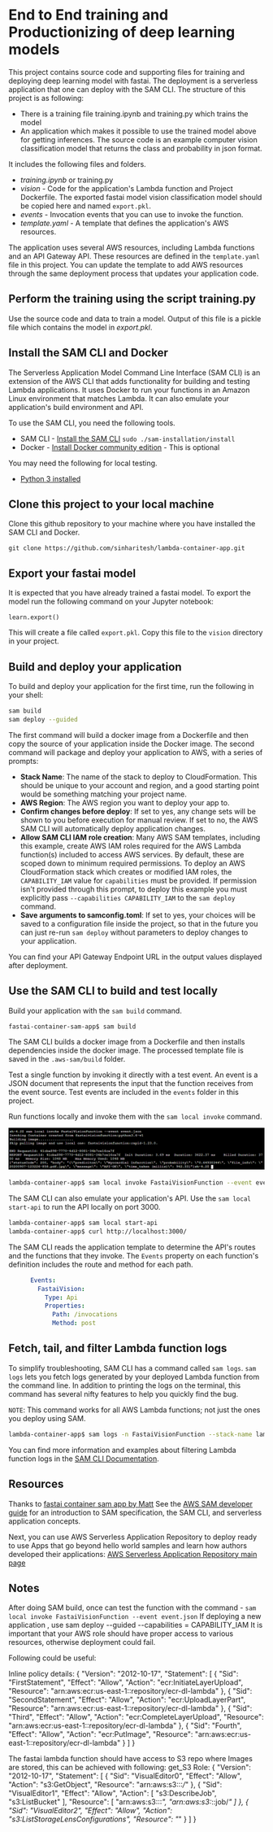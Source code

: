 # End to End training and Productionizing of deep learning models

This project contains source code and supporting files for training and deploying deep learning model with fastai. The deployment is a serverless application that one can deploy with the SAM CLI. The structure of this project is as following:
- There is a training file training.ipynb and training.py which trains the model
- An application which makes it possible to use the trained model above for getting inferences. The source code is an example computer vision classification model that returns the class and probability in json format.

It includes the following files and folders.
- *training.ipynb* or training.py
- *vision* - Code for the application's Lambda function and Project Dockerfile. The exported fastai model vision classification model should be copied here and named `export.pkl`.
- *events* - Invocation events that you can use to invoke the function.
- *template.yaml* - A template that defines the application's AWS resources.

The application uses several AWS resources, including Lambda functions and an API Gateway API. These resources are defined in the `template.yaml` file in this project. You can update the template to add AWS resources through the same deployment process that updates your application code.


## Perform the training using the script training.py
Use the source code and data to train a model. Output of this file is a pickle file which contains the model in *export.pkl*.

## Install the SAM CLI and Docker

The Serverless Application Model Command Line Interface (SAM CLI) is an extension of the AWS CLI that adds functionality for building and testing Lambda applications. It uses Docker to run your functions in an Amazon Linux environment that matches Lambda. It can also emulate your application's build environment and API.

To use the SAM CLI, you need the following tools.

* SAM CLI - [Install the SAM CLI](https://docs.aws.amazon.com/serverless-application-model/latest/developerguide/serverless-sam-cli-install.html) `sudo ./sam-installation/install`
* Docker - [Install Docker community edition](https://hub.docker.com/search/?type=edition&offering=community) - This is optional

You may need the following for local testing.
* [Python 3 installed](https://www.python.org/downloads/)

## Clone this project to your local machine

Clone this github repository to your machine where you have installed the SAM CLI and Docker.

```
git clone https://github.com/sinharitesh/lambda-container-app.git
```

## Export your fastai model

It is expected that you have already trained a fastai model. To export the model run the following command on your Jupyter notebook:

```
learn.export()
```

This will create a file called `export.pkl`. Copy this file to the `vision` directory in your project.

## Build and deploy your application

To build and deploy your application for the first time, run the following in your shell:

```bash
sam build
sam deploy --guided
```

The first command will build a docker image from a Dockerfile and then copy the source of your application inside the Docker image. The second command will package and deploy your application to AWS, with a series of prompts:

* **Stack Name**: The name of the stack to deploy to CloudFormation. This should be unique to your account and region, and a good starting point would be something matching your project name.
* **AWS Region**: The AWS region you want to deploy your app to.
* **Confirm changes before deploy**: If set to yes, any change sets will be shown to you before execution for manual review. If set to no, the AWS SAM CLI will automatically deploy application changes.
* **Allow SAM CLI IAM role creation**: Many AWS SAM templates, including this example, create AWS IAM roles required for the AWS Lambda function(s) included to access AWS services. By default, these are scoped down to minimum required permissions. To deploy an AWS CloudFormation stack which creates or modified IAM roles, the `CAPABILITY_IAM` value for `capabilities` must be provided. If permission isn't provided through this prompt, to deploy this example you must explicitly pass `--capabilities CAPABILITY_IAM` to the `sam deploy` command.
* **Save arguments to samconfig.toml**: If set to yes, your choices will be saved to a configuration file inside the project, so that in the future you can just re-run `sam deploy` without parameters to deploy changes to your application.

You can find your API Gateway Endpoint URL in the output values displayed after deployment.

## Use the SAM CLI to build and test locally

Build your application with the `sam build` command.

```bash
fastai-container-sam-app$ sam build
```

The SAM CLI builds a docker image from a Dockerfile and then installs dependencies inside the docker image. The processed template file is saved in the `.aws-sam/build` folder.

Test a single function by invoking it directly with a test event. An event is a JSON document that represents the input that the function receives from the event source. Test events are included in the `events` folder in this project.

Run functions locally and invoke them with the `sam local invoke` command.

![Output of local testing](./local-test-output.png)

```bash
lambda-container-app$ sam local invoke FastaiVisionFunction --event event.json
```

The SAM CLI can also emulate your application's API. Use the `sam local start-api` to run the API locally on port 3000.

```bash
lambda-container-app$ sam local start-api
lambda-container-app$ curl http://localhost:3000/
```

The SAM CLI reads the application template to determine the API's routes and the functions that they invoke. The `Events` property on each function's definition includes the route and method for each path.

```yaml
      Events:
        FastaiVision:
          Type: Api
          Properties:
            Path: /invocations
            Method: post
```

## Fetch, tail, and filter Lambda function logs

To simplify troubleshooting, SAM CLI has a command called `sam logs`. `sam logs` lets you fetch logs generated by your deployed Lambda function from the command line. In addition to printing the logs on the terminal, this command has several nifty features to help you quickly find the bug.

`NOTE`: This command works for all AWS Lambda functions; not just the ones you deploy using SAM.

```bash
lambda-container-app$ sam logs -n FastaiVisionFunction --stack-name lambda-container-app --tail
```

You can find more information and examples about filtering Lambda function logs in the [SAM CLI Documentation](https://docs.aws.amazon.com/serverless-application-model/latest/developerguide/serverless-sam-cli-logging.html).


## Resources

Thanks to [fastai container sam app by Matt](https://github.com/mattmcclean/fastai-container-sam-app)
See the [AWS SAM developer guide](https://docs.aws.amazon.com/serverless-application-model/latest/developerguide/what-is-sam.html) for an introduction to SAM specification, the SAM CLI, and serverless application concepts.

Next, you can use AWS Serverless Application Repository to deploy ready to use Apps that go beyond hello world samples and learn how authors developed their applications: [AWS Serverless Application Repository main page](https://aws.amazon.com/serverless/serverlessrepo/)

## Notes
After doing SAM build, once can test the function with the command - `sam local invoke FastaiVisionFunction --event event.json`
If deploying a new application , use sam deploy --guided --capabilities = CAPABILITY_IAM
It is important that your AWS role should have proper access to various resources, otherwise deployment could fail.

Following could be useful:

Inline policy details:
{
    "Version": "2012-10-17",
    "Statement": [
        {
            "Sid": "FirstStatement",
            "Effect": "Allow",
            "Action": "ecr:InitiateLayerUpload",
            "Resource": "arn:aws:ecr:us-east-1:<account-id>:repository/ecr-dl-lambda"
        },
        {
            "Sid": "SecondStatement",
            "Effect": "Allow",
            "Action": "ecr:UploadLayerPart",
            "Resource": "arn:aws:ecr:us-east-1:<account-id>:repository/ecr-dl-lambda"
        },
        {
            "Sid": "Third",
            "Effect": "Allow",
            "Action": "ecr:CompleteLayerUpload",
            "Resource": "arn:aws:ecr:us-east-1:<account-id>:repository/ecr-dl-lambda"
        },
        {
            "Sid": "Fourth",
            "Effect": "Allow",
            "Action": "ecr:PutImage",
            "Resource": "arn:aws:ecr:us-east-1:<account-id>:repository/ecr-dl-lambda"
        }
    ]
}

The fastai lambda function should have access to S3 repo where Images are stored, this can be achieved with following:
get_S3 Role:
{
"Version": "2012-10-17",
"Statement": [
{
"Sid": "VisualEditor0",
"Effect": "Allow",
"Action": "s3:GetObject",
"Resource": "arn:aws:s3:::*/*"
},
{
"Sid": "VisualEditor1",
"Effect": "Allow",
"Action": [
"s3:DescribeJob",
"s3:ListBucket"
],
"Resource": [
"arn:aws:s3:::*",
"arn:aws:s3:*:<account-id>:job/*"
]
},
{
"Sid": "VisualEditor2",
"Effect": "Allow",
"Action": "s3:ListStorageLensConfigurations",
"Resource": "*"
}
]
}

